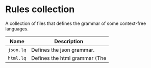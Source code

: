 
# Rules collection

A collection of files that defines the grammar of some context-free languages.

| Name | Description |
| --- | --- |
| `json.lq` | Defines the json grammar. |
| `html.lq` | Defines the html grammar (The <style> tag is yet to be implemented with the `css.lq` grammar). |
| `css.lq` | Not yet. |
| `javascript.lq` | No way. |
| `printf.lq` | Defines the printf grammar. |
| `struct.lq` | Defines the grammar of C structures and C comments only. |
| `expression.lq` | Defines the arithmetic grammar of the basic mathematic operations (`+`, `-`, `*`, `/`, `%` and `()`). |
| `rules.lq` | Import all the mentionned files above. |
